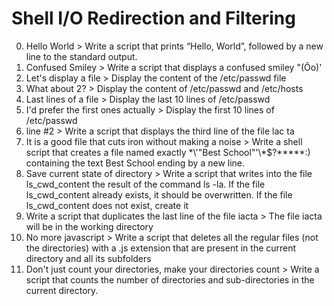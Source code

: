 # Shell I/O Redirection and Filtering
0. Hello World > Write a script that prints “Hello, World”, followed by a new line to the standard output.
1. Confused Smiley > Write a script that displays a confused smiley "(Ôo)'
2. Let's display a file > Display the content of the /etc/passwd file
3. What about 2? > Display the content of /etc/passwd and /etc/hosts
4. Last lines of a file > Display the last 10 lines of /etc/passwd
5. I'd prefer the first ones actually > Display the first 10 lines of /etc/passwd
6. line #2 > Write a script that displays the third line of the file lac
ta
7. It is a good file that cuts iron without making a noise > Write a shell script that creates a file named exactly \*\\'"Best School"\'\\*$\?\*\*\*\*\*:) containing the text Best School ending by a new line.
8. Save current state of directory > Write a script that writes into the file ls_cwd_content the result of the command ls -la. If the file ls_cwd_content already exists, it should be overwritten. If the file ls_cwd_content does not exist, create it
9. Write a script that duplicates the last line of the file iacta > The file iacta will be in the working directory
10. No more javascript > Write a script that deletes all the regular files (not the directories) with a .js extension that are present in the current directory and all its subfolders
11. Don't just count your directories, make your directories count > Write a script that counts the number of directories and sub-directories in the current directory.
